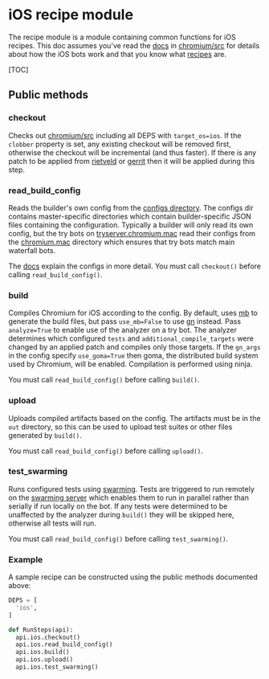 # iOS recipe module

The recipe module is a module containing common functions for iOS recipes. This
doc assumes you've read the [docs] in [chromium/src] for details about how the
iOS bots work and that you know what [recipes] are.

[TOC]

## Public methods

### checkout

Checks out [chromium/src] including all DEPS with `target_os=ios`. If the
`clobber` property is set, any existing checkout will be removed first,
otherwise the checkout will be incremental (and thus faster). If there is
any patch to be applied from [rietveld] or [gerrit] then it will be applied
during this step.

### read\_build\_config

Reads the builder's own config from the [configs directory]. The configs dir
contains master-specific directories which contain builder-specific JSON files
containing the configuration. Typically a builder will only read its own config,
but the try bots on [tryserver.chromium.mac] read their configs from the
[chromium.mac] directory which ensures that try bots match main waterfall bots.

The [docs] explain the configs in more detail. You must call `checkout()` before
calling `read_build_config()`.

### build

Compiles Chromium for iOS according to the config. By default, uses [mb] to
generate the build files, but pass `use_mb=False` to use [gn] instead. Pass
`analyze=True` to enable use of the analyzer on a try bot. The analyzer
determines which configured `tests` and `additional_compile_targets` were
changed by an applied patch and compiles only those targets. If the `gn_args`
in the config specify `use_goma=True` then goma, the distributed build system
used by Chromium, will be enabled. Compilation is performed using ninja.

You must call `read_build_config()` before calling `build()`.

### upload

Uploads compiled artifacts based on the config. The artifacts must be in the
`out` directory, so this can be used to upload test suites or other files
generated by `build()`.

You must call `read_build_config()` before calling `upload()`.

### test\_swarming

Runs configured tests using [swarming]. Tests are triggered to run remotely on
the [swarming server] which enables them to run in parallel rather than serially
if run locally on the bot. If any tests were determined to be unaffected by
the analyzer during `build()` they will be skipped here, otherwise all tests
will run.

You must call `read_build_config()` before calling `test_swarming()`.

### Example

A sample recipe can be constructed using the public methods documented above:
```python
DEPS = [
  'ios',
]

def RunSteps(api):
  api.ios.checkout()
  api.ios.read_build_config()
  api.ios.build()
  api.ios.upload()
  api.ios.test_swarming()
```

[chromium.mac]: https://build.chromium.org/p/chromium.mac
[chromium/src]: https://chromium.googlesource.com/chromium/src
[configs directory]: https://chromium.googlesource.com/chromium/src/+/master/ios/build/bots
[docs]: https://chromium.googlesource.com/chromium/src/+/master/docs/ios_infra.md
[gerrit]: https://chromium-review.googlesource.com
[gn]: https://chromium.googlesource.com/chromium/src/+/master/tools/gn
[mb]: https://chromium.googlesource.com/chromium/src/+/master/tools/mb
[recipes]: https://chromium.googlesource.com/infra/infra/+/HEAD/doc/users/recipes.md
[rietveld]: https://codereview.chromium.org
[swarming]: https://github.com/luci/luci-py/tree/master/appengine/swarming
[swarming server]: https://chromium-swarm.appspot.com
[tryserver.chromium.mac]: https://build.chromium.org/p/tryserver.chromium.mac/waterfall
